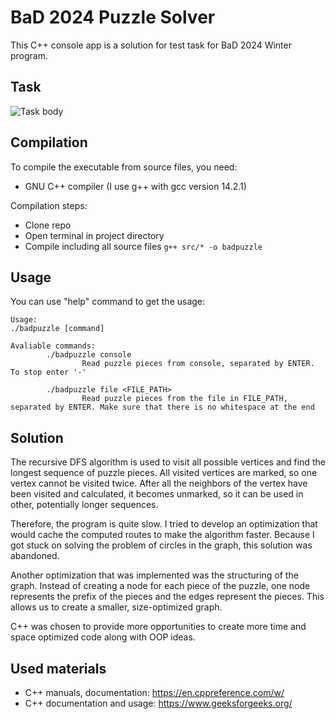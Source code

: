 # BaD 2024 Puzzle Solver

This C++ console app is a solution for test task for BaD 2024 Winter program.

## Task
![Task body](https://i.imgur.com/b8dZaQg.png)
## Compilation

To compile the executable from source files, you need:

 - GNU C++ compiler (I use g++ with gcc version 14.2.1)

Compilation steps:

 - Clone repo
 - Open terminal in project directory
 - Compile including all source files `g++ src/* -o badpuzzle`

## Usage

You can use "help" command to get the usage:

    Usage:
    ./badpuzzle [command]
    
    Avaliable commands:
            ./badpuzzle console
                    Read puzzle pieces from console, separated by ENTER. To stop enter '-'
    
            ./badpuzzle file <FILE_PATH>
                    Read puzzle pieces from the file in FILE_PATH, separated by ENTER. Make sure that there is no whitespace at the end

## Solution
The recursive DFS algorithm is used to visit all possible vertices and find the longest sequence of puzzle pieces. All visited vertices are marked, so one vertex cannot be visited twice. After all the neighbors of the vertex have been visited and calculated, it becomes unmarked, so it can be used in other, potentially longer sequences.

Therefore, the program is quite slow. I tried to develop an optimization that would cache the computed routes to make the algorithm faster. Because I got stuck on solving the problem of circles in the graph, this solution was abandoned.

Another optimization that was implemented was the structuring of the graph. Instead of creating a node for each piece of the puzzle, one node represents the prefix of the pieces and the edges represent the pieces. This allows us to create a smaller, size-optimized graph.

C++ was chosen to provide more opportunities to create more time and space optimized code along with OOP ideas.

## Used materials

 - C++ manuals, documentation: https://en.cppreference.com/w/
 - C++ documentation and usage: https://www.geeksforgeeks.org/


